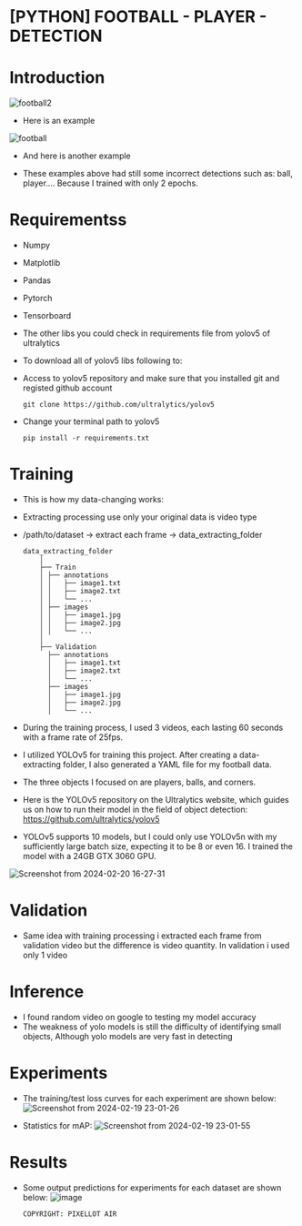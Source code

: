 # [PYTHON] FOOTBALL - PLAYER - DETECTION

# Introduction
![football2](https://github.com/TranThanhTuan2509/football-player-detection/assets/119112296/ec43b1e2-99b4-4488-86ce-1cd157135ea4)

- Here is an example

![football](https://github.com/TranThanhTuan2509/football-player-detection/assets/119112296/6597374e-b112-46ea-8edc-4eea27afac3d)

- And here is another example

- These examples above had still some incorrect detections such as: ball, player.... Because I trained with only 2 epochs.

# Requirementss
- Numpy
- Matplotlib
- Pandas
- Pytorch
- Tensorboard
- The other libs you could check in requirements file from yolov5 of ultralytics

- To download all of yolov5 libs following to:
- Access to yolov5 repository and make sure that you installed git and registed github account
  
      git clone https://github.com/ultralytics/yolov5

- Change your terminal path to yolov5

      pip install -r requirements.txt

# Training
- This is how my data-changing works:
- Extracting processing use only your original data is video type

- /path/to/dataset -> extract each frame -> data_extracting_folder

      data_extracting_folder
          │
          ├── Train
          │ ├── annotations
          │ │   ├── image1.txt
          │ │   ├── image2.txt
          │ │   └── ...
          │ ├── images
          │ │   ├── image1.jpg
          │ │   ├── image2.jpg
          │ │   └── ...
          │  
          ├── Validation
            ├── annotations
            │   ├── image1.txt
            │   ├── image2.txt
            │   └── ...
            ├── images
            │   ├── image1.jpg
            │   ├── image2.jpg
            │   └── ...
  
- During the training process, I used 3 videos, each lasting 60 seconds with a frame rate of 25fps.
- I utilized YOLOv5 for training this project. After creating a data-extracting folder, I also generated a YAML file for my football data.
- The three objects I focused on are players, balls, and corners.
- Here is the YOLOv5 repository on the Ultralytics website, which guides us on how to run their model in the field of object detection: https://github.com/ultralytics/yolov5
- YOLOv5 supports 10 models, but I could only use YOLOv5n with my sufficiently large batch size, expecting it to be 8 or even 16. I trained the model with a 24GB GTX 3060 GPU.

![Screenshot from 2024-02-20 16-27-31](https://github.com/TranThanhTuan2509/football-player-detection/assets/119112296/aac9d033-7e9b-42fb-9dd6-f9336f92a1c2)


# Validation
- Same idea with training processing i extracted each frame from validation video but the difference is video quantity. In validation i used only 1 video

# Inference 
- I found random video on google to testing my model accuracy
- The weakness of yolo models is still the difficulty of identifying small objects, Although yolo models are very fast in detecting

# Experiments
- The training/test loss curves for each experiment are shown below:
![Screenshot from 2024-02-19 23-01-26](https://github.com/TranThanhTuan2509/football-player-detection/assets/119112296/948cd162-d07c-4f2d-8b5a-c864a7bf5542)

- Statistics for mAP:
![Screenshot from 2024-02-19 23-01-55](https://github.com/TranThanhTuan2509/football-player-detection/assets/119112296/534366e8-c1c5-4b90-87d5-2d96551edb35)

# Results
- Some output predictions for experiments for each dataset are shown below:
![image](https://github.com/TranThanhTuan2509/football-player-detection/assets/119112296/f0209830-01bd-4316-b5ee-d50baec728c8)


      COPYRIGHT: PIXELLOT AIR



